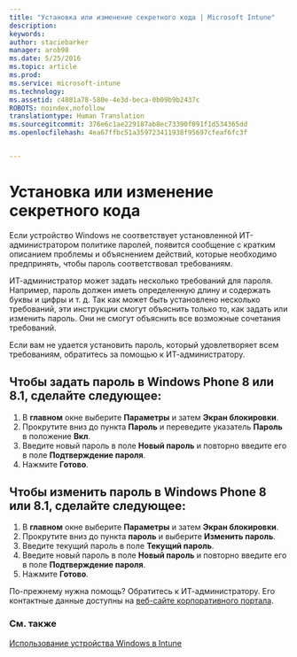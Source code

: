 ```yaml
---
title: "Установка или изменение секретного кода | Microsoft Intune"
description: 
keywords: 
author: staciebarker
manager: arob98
ms.date: 5/25/2016
ms.topic: article
ms.prod: 
ms.service: microsoft-intune
ms.technology: 
ms.assetid: c4801a78-580e-4e3d-beca-0b09b9b2437c
ROBOTS: noindex,nofollow
translationtype: Human Translation
ms.sourcegitcommit: 376e6c1ae229187ab8ec73390f091f1d534365dd
ms.openlocfilehash: 4ea67ffbc51a359723411938f95697cfeaf6fc3f


---
```


# Установка или изменение секретного кода

Если устройство Windows не соответствует установленной ИТ-администратором политике паролей, появится сообщение с кратким описанием проблемы и объяснением действий, которые необходимо предпринять, чтобы пароль соответствовал требованиям.

ИТ-администратор может задать несколько требований для пароля. Например, пароль должен иметь определенную длину и содержать буквы и цифры и т. д. Так как может быть установлено несколько требований, эти инструкции смогут объяснить только то, как задать или изменить пароль. Они не смогут объяснить все возможные сочетания требований. 

Если вам не удается установить пароль, который удовлетворяет всем требованиям, обратитесь за помощью к ИТ-администратору.

## Чтобы задать пароль в Windows Phone 8 или 8.1, сделайте следующее:

1. В **главном** окне выберите **Параметры** и затем **Экран блокировки**.
2. Прокрутите вниз до пункта **Пароль** и переведите указатель **Пароль** в положение **Вкл**.
3. Введите новый пароль в поле **Новый пароль** и повторно введите его в поле **Подтверждение пароля**. 
4. Нажмите **Готово**.

## Чтобы изменить пароль в Windows Phone 8 или 8.1, сделайте следующее:

1. В **главном** окне выберите **Параметры** и затем **Экран блокировки**.
2. Прокрутите вниз до пункта **пароль** и выберите **Изменить пароль**.
3. Введите текущий пароль в поле **Текущий пароль**.
4. Введите новый пароль в поле **Новый пароль** и повторно введите его в поле **Подтверждение пароля**.
4. Нажмите **Готово**.

По-прежнему нужна помощь? Обратитесь к ИТ-администратору. Его контактные данные доступны на [веб-сайте корпоративного портала](http://portal.manage.microsoft.com).

### См. также
[Использование устройства Windows в Intune](using-your-windows-device-with-intune.md)


<!--HONumber=Jul16_HO3-->


